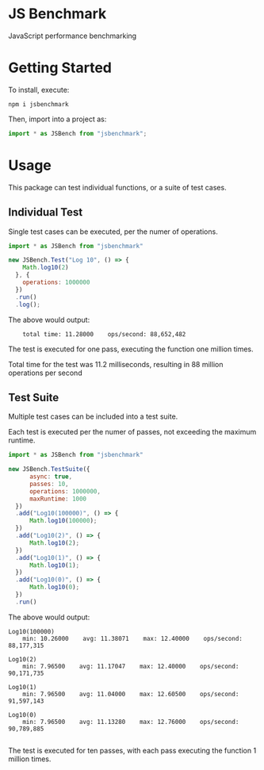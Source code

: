 # JS Benchmark
JavaScript performance benchmarking

# Getting Started

To install, execute:

    npm i jsbenchmark

Then, import into a project as:

```js
import * as JSBench from "jsbenchmark";
```

# Usage

This package can test individual functions, or a suite of test cases.

## Individual Test

Single test cases can be executed, per the numer of operations.

```js
import * as JSBench from "jsbenchmark"

new JSBench.Test("Log 10", () => {
    Math.log10(2)
  }, {
    operations: 1000000
  })
  .run()
  .log();
```

The above would output:

```
    total time: 11.28000    ops/second: 88,652,482
```

The test is executed for one pass, executing the function one million times.

Total time for the test was 11.2 milliseconds, resulting in 88 million operations per second


## Test Suite

Multiple test cases can be included into a test suite.

Each test is executed per the numer of passes, not exceeding the maximum runtime.

```js
import * as JSBench from "jsbenchmark"

new JSBench.TestSuite({
      async: true,
      passes: 10,
      operations: 1000000,
      maxRuntime: 1000
  })
  .add("Log10(100000)", () => {
      Math.log10(100000);
  })
  .add("Log10(2)", () => {
      Math.log10(2);
  })
  .add("Log10(1)", () => {
      Math.log10(1);
  })
  .add("Log10(0)", () => {
      Math.log10(0);
  })
  .run()
```

The above would output:

```
Log10(100000)
    min: 10.26000    avg: 11.38071    max: 12.40000    ops/second: 88,177,315

Log10(2)
    min: 7.96500    avg: 11.17047    max: 12.40000    ops/second: 90,171,735
    
Log10(1)
    min: 7.96500    avg: 11.04000    max: 12.60500    ops/second: 91,597,143
    
Log10(0)
    min: 7.96500    avg: 11.13280    max: 12.76000    ops/second: 90,789,885
    
```

The test is executed for ten passes, with each pass executing the function 1 million times.
